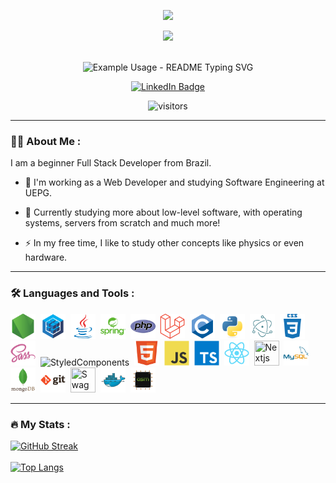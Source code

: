 <div id="header" align="center">
  <p align="center">
    <img src="https://readme-typing-svg.demolab.com/?lines=HEYOO!!&center=true&repeat=false&size=30&color=FA8072&duration=1000">
  </p>
  <img src="https://i.pinimg.com/originals/f0/f0/d9/f0f0d932d6e39c7af5aa305cbd8da735.gif" width="350"/>
  </br>
  </br>
  <p align="center">
    <img src="https://readme-typing-svg.demolab.com/?lines=I'm+Nicolas+Prado,+a+Software+Developer;&center=true&repeat=false&size=16&color=FA8072&duration=1250" alt="Example Usage - README Typing SVG">
  </p>
  <p align="center">
    <a href="https://www.linkedin.com/in/nicolas-almeida-prado/">
      <img src="https://img.shields.io/badge/LinkedIn-blue?style=for-the-badge&logo=linkedin&logoColor=white" alt="LinkedIn Badge"/>
    </a>

![visitors](https://visitor-badge.laobi.icu/badge?page_id=Worcnaz%Kyouma.Worcnaz-Kyouma)

  </p>

</div>

---

### :man_technologist: About Me :
I am a beginner Full Stack Developer from Brazil.
- :telescope: I'm working as a Web Developer and studying Software Engineering at UEPG.

- :seedling: Currently studying more about low-level software, with operating systems, servers from scratch and much more!

- :zap: In my free time, I like to study other concepts like physics or even hardware.

---

### :hammer_and_wrench: Languages and Tools :
<div>
  <img src="https://github.com/devicons/devicon/blob/master/icons/nodejs/nodejs-original.svg" title="Node.js" alt="Node.js" width="40" height="40"/>&nbsp;
  <img src="https://github.com/devicons/devicon/blob/master/icons/sequelize/sequelize-original.svg" title="Sequelize" alt="Sequelize" width="40" height="40"/>&nbsp;
  <img src="https://github.com/devicons/devicon/blob/master/icons/java/java-original.svg" title="Java" alt="Java" width="40" height="40"/>&nbsp;
  <img src="https://github.com/devicons/devicon/blob/master/icons/spring/spring-original-wordmark.svg" title="Spring" alt="Spring" width="40" height="40"/>&nbsp;
  <img src="https://github.com/devicons/devicon/blob/master/icons/php/php-original.svg" title="Php" alt="Php" width="40" height="40"/>&nbsp;
  <img src="https://github.com/devicons/devicon/blob/master/icons/laravel/laravel-original.svg" title="Laravel" alt="Laravel" width="40" height="40"/>&nbsp;
  <img src="https://github.com/devicons/devicon/blob/master/icons/c/c-original.svg" title="C" alt="C" width="40" height="40"/>&nbsp;
  <img src="https://github.com/devicons/devicon/blob/master/icons/python/python-original.svg" title="Python" alt="Python" width="40" height="40"/>&nbsp;
  <img src="https://github.com/devicons/devicon/blob/master/icons/electron/electron-original.svg" title="Electron" alt="Electron" width="40" height="40"/>&nbsp;
  <img src="https://github.com/devicons/devicon/blob/master/icons/css3/css3-plain-wordmark.svg"  title="CSS3" alt="CSS" width="40" height="40"/>&nbsp;
  <img src="https://github.com/devicons/devicon/blob/master/icons/sass/sass-original.svg"  title="Sass" alt="Sass" width="40" height="40"/>&nbsp;
  <img src="https://d33wubrfki0l68.cloudfront.net/74026762e65a170e21972977d9dfd81b26182d2e/7d087/images/brands/styled-components.png"  title="StyledComponents" alt="StyledComponents" width="40" height="40"/>&nbsp;
  <img src="https://github.com/devicons/devicon/blob/master/icons/html5/html5-original.svg" title="HTML5" alt="HTML" width="40" height="40"/>&nbsp;
  <img src="https://github.com/devicons/devicon/blob/master/icons/javascript/javascript-original.svg" title="JavaScript" alt="JavaScript" width="40" height="40"/>&nbsp;
  <img src="https://github.com/devicons/devicon/blob/master/icons/typescript/typescript-original.svg" title="TypeScript" alt="TypeScript" width="40" height="40"/>&nbsp;
  <img src="https://github.com/devicons/devicon/blob/master/icons/react/react-original.svg" title="React.js" **alt="React.js" width="40" height="40"/>&nbsp;
  <img src="https://res.cloudinary.com/practicaldev/image/fetch/s--RpUfSAFP--/c_imagga_scale,f_auto,fl_progressive,h_1080,q_auto,w_1080/https://dev-to-uploads.s3.amazonaws.com/uploads/articles/8otweo5ef6kwc26rmxe5.png" title="Nextjs" **alt="Nextjs" width="40" height="40"/>&nbsp;
  <img src="https://github.com/devicons/devicon/blob/master/icons/mysql/mysql-original-wordmark.svg" title="MySQL"  alt="MySQL" width="40" height="40"/>&nbsp;
  <img src="https://github.com/devicons/devicon/blob/master/icons/mongodb/mongodb-original-wordmark.svg" title="MongoDB"  alt="MongoDB" width="40" height="40"/>&nbsp;
  <img src="https://github.com/devicons/devicon/blob/master/icons/git/git-original-wordmark.svg" title="Git" **alt="Git" width="40" height="40"/>&nbsp;
  <img src="https://static-00.iconduck.com/assets.00/swagger-icon-1024x1024-09037v1r.png" title="Swagger" **alt="Swagger" width="40" height="40"/>&nbsp;
  <img src="https://github.com/devicons/devicon/blob/master/icons/docker/docker-original.svg" title="Docker" alt="Docker" width="40" height="40"/>&nbsp;
  <img src="https://raw.githubusercontent.com/github/explore/e495457f5ff28c343f9e422f8e3cf80fd3e80890/topics/assembly/assembly.png" title="Assembly" alt="Assembly" width="40" height="40"/>&nbsp;
</div>

---

### :fire: My Stats :
[![GitHub Streak](http://github-readme-streak-stats.herokuapp.com?user=Worcnaz-Kyouma&theme=dark&background=000000)](https://git.io/streak-stats)
<br>
<br>
[![Top Langs](https://github-readme-stats.vercel.app/api/top-langs/?username=Worcnaz-Kyouma&layout=compact&theme=vision-friendly-dark)](https://github.com/anuraghazra/github-readme-stats)
